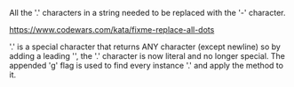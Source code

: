 All the '.' characters in a string needed to be replaced with the '-' character. 

https://www.codewars.com/kata/fixme-replace-all-dots

'.' is a special character that returns ANY character (except newline) so by adding a leading '\', the '.' character is now literal and no longer special. The appended 'g' flag is used to find every instance '.' and apply the method to it.